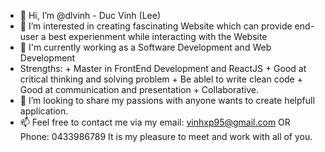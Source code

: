 - 👋 Hi, I’m @dlvinh - Duc Vinh (Lee)
- 👀 I’m interested in creating fascinating Website which can provide end-user a best experienment while interacting with the Website
- 🌱 I'm currently working as a Software Development and Web Development
- Strengths:  + Master in FrontEnd Development and ReactJS
              + Good at critical thinking and solving problem
              + Be ablel to write clean code
              + Good at communication and presentation
              + Collaborative. 
- 💞️ I’m looking to share my passions with anyone wants to create helpfull application.
- 📫 Feel free to contact me via my email: vinhxp95@gmail.com OR Phone: 0433986789
It is my pleasure to meet and work with all of you.
<!---
dlvinh/dlvinh is a ✨ special ✨ repository because its `README.md` (this file) appears on your GitHub profile.
You can click the Preview link to take a look at your changes.
--->
